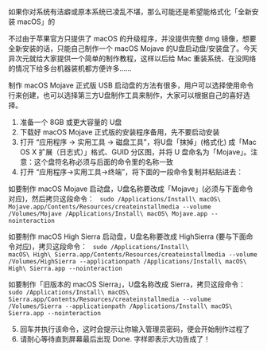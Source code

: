 如果你对系统有洁癖或原本系统已凌乱不堪，那么可能还是希望能格式化「全新安装 macOS」的

不过由于苹果官方只提供了 macOS 的升级程序，并没提供完整 dmg 镜像，想要全新安装的话，只能自己制作一个 macOS Mojave 的U盘启动盘/安装盘了。今天异次元就给大家提供一个简单的制作教程，这样以后给 Mac 重装系统、在没网络的情况下给多台机器装机都方便许多……

制作 macOS Mojave 正式版 USB 启动盘的方法有很多，用户可以选择使用命令行来创建，也可以选择第三方U盘制作工具来制作，大家可以根据自己的喜好选择。

1. 准备一个 8GB 或更大容量的 U盘
2. 下载好 macOS Mojave 正式版的安装程序备用，先不要启动安装
3. 打开 “应用程序 → 实用工具 → 磁盘工具”，将U盘「抹掉」(格式化) 成「Mac OS X 扩展（日志式）」格式、GUID 分区图，并将 U 盘命名为「Mojave」。注意：这个盘符名称必须与后面的命令里的名称一致
4. 打开 “应用程序→实用工具→终端”，将下面的一段命令复制并粘贴进去：

如要制作 macOS Mojave 启动盘，U盘名称要改成「Mojave」(必须与下面命令对应)，然后拷贝这段命令：
<code>
sudo /Applications/Install\ macOS\ Mojave.app/Contents/Resources/createinstallmedia --volume /Volumes/Mojave /Applications/Install\ macOS\ Mojave.app --nointeraction
</code>

如要制作 macOS High Sierra 启动盘，U盘名称要改成 HighSierra (要与下面命令对应)，拷贝这段命令：
<code>
sudo /Applications/Install\ macOS\ High\ Sierra.app/Contents/Resources/createinstallmedia --volume /Volumes/HighSierra --applicationpath /Applications/Install\ macOS\ High\ Sierra.app --nointeraction
</code>

如要制作「旧版本的 macOS Sierra」，U盘名称改成 Sierra，拷贝这段命令：
<code>
sudo /Applications/Install\ macOS\ Sierra.app/Contents/Resources/createinstallmedia --volume /Volumes/Sierra --applicationpath /Applications/Install\ macOS\ Sierra.app --nointeraction
</code>

5. 回车并执行该命令，这时会提示让你输入管理员密码，便会开始制作过程了
6. 请耐心等待直到屏幕最后出现 Done. 字样即表示大功告成了！
